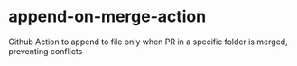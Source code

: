 # append-on-merge-action
Github Action to append to file only when PR in a specific folder is merged, preventing conflicts
